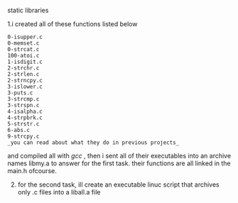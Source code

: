 static libraries

1.i created all of these functions listed below

	0-isupper.c
	0-memset.c
	0-strcat.c
	100-atoi.c
	1-isdigit.c
	2-strchr.c
	2-strlen.c
	2-strncpy.c
	3-islower.c
	3-puts.c
	3-strcmp.c
	3-strspn.c
	4-isalpha.c
	4-strpbrk.c
	5-strstr.c
	6-abs.c
	9-strcpy.c
	_you can read about what they do in previous projects_

and compiled all with *gcc* , then i sent all of their executables into an archive names libmy.a to answer for the first task. their functions are all linked in the main.h ofcourse.

2. for the second task, ill create an executable linuc script that archives only .c files into a liball.a file

